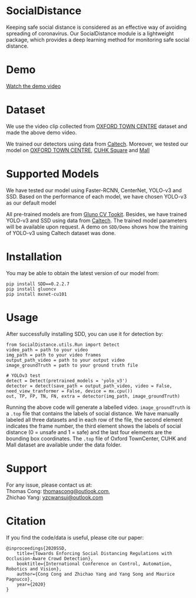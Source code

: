 # SocialDistance
Keeping safe social distance is considered as an effective way of avoiding spreading of coronavirus. Our SocialDistance module is a lightweight package, which provides a deep learning method for monitoring safe social distance.

# Demo
[Watch the demo video](https://www.youtube.com/watch?v=1s46BJJj6rw&t=5s)

# Dataset
We use the video clip collected from [OXFORD TOWN CENTRE](https://www.robots.ox.ac.uk/ActiveVision/Research/Projects/2009bbenfold_headpose/project.html) dataset and made the above demo video. 

We trained our detectors using data from [Caltech](http://www.vision.caltech.edu/Image_Datasets/CaltechPedestrians/). Moreover, we tested our model on [OXFORD TOWN CENTRE](https://www.robots.ox.ac.uk/ActiveVision/Research/Projects/2009bbenfold_headpose/project.html), [CUHK Square](https://www.ee.cuhk.edu.hk/~xgwang/CUHK_square.html) and [Mall](http://personal.ie.cuhk.edu.hk/~ccloy/downloads_mall_dataset.html)

# Supported Models
We have tested our model using Faster-RCNN, CenterNet, YOLO-v3 and SSD. Based on the performance of each model, we have chosen YOLO-v3 as our default model

All pre-trained models are from [Gluno CV Tookit](https://github.com/dmlc/gluon-cv). Besides, we have trained YOLO-v3 and SSD using data from [Caltech](http://www.vision.caltech.edu/Image_Datasets/CaltechPedestrians/). The trained model parameters will be available upon request. A demo on `SDD/Demo` shows how the training of YOLO-v3 using Caltech dataset was done.

# Installation
You may be able to obtain the latest version of our model from:
```
pip install SDD==0.2.2.7
pip install gluoncv
pip install mxnet-cu101
```

# Usage
After successfully installing SDD, you can use it for detection by:
```
from SocialDistance.utils.Run import Detect
video_path = path to your video
img_path = path to your video frames
output_path_video = path to your output video
image_groundTruth = path to your ground truth file

# YOLOv3 test
detect = Detect(pretrained_models = 'yolo_v3')
detector = detect(save_path = output_path_video, video = False, need_view_tranformer = False, device = mx.cpu())
out, TP, FP, TN, FN, extra = detector(img_path, image_groundTruth)
```
Running the above code will generate a labelled video. 
`image_groundTruth` is a `.top` file that contains the labels of social distance. We have manually labeled all three datasets and in each row of the file, the second element indicates the frame number, the third element shows the labels of social distance (0 = unsafe and 1 = safe) and the last four elements are the bounding box coordinates. The `.top` file of Oxford TownCenter, CUHK and Mall dataset are available under the data folder.

# Support
For any issue, please contact us at:  
Thomas Cong: thomascong@outlook.com,  
Zhichao Yang: yzcwansui@outlook.com

# Citation
If you find the code/data is useful, please cite our paper:
```
@inproceedings{2020SSD,
    title={Towards Enforcing Social Distancing Regulations with Occlusion-Aware Crowd Detection},
    booktitle={International Conference on Control, Automation, Robotics and Vision},
    author={Cong Cong and Zhichao Yang and Yang Song and Maurice Pagnucco},
    year={2020}
}
```
